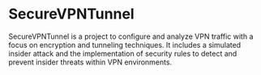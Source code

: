 # SecureVPNTunnel
SecureVPNTunnel is a project to configure and analyze VPN traffic with a focus on encryption and tunneling techniques. It includes a simulated insider attack and the implementation of security rules to detect and prevent insider threats within VPN environments.
